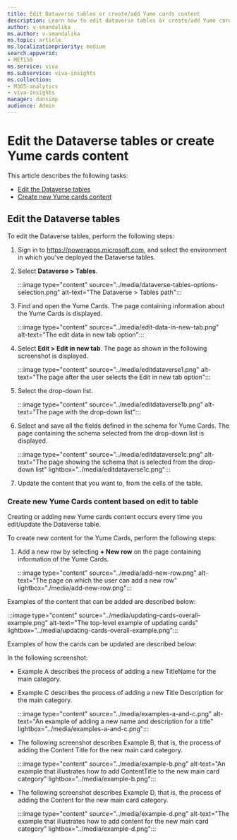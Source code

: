 ```yaml
---
title: Edit Dataverse tables or create/add Yume cards content
description: Learn how to edit dataverse tables or create/add Yume cards content
author: v-smandalika
ms.author: v-smandalika
ms.topic: article
ms.localizationpriority: medium 
search.appverid:
- MET150
ms.service: viva 
ms.subservice: viva-insights
ms.collection: 
- M365-analytics
- viva-insights
manager: dansimp
audience: Admin
---
```


# Edit the Dataverse tables or create Yume cards content

This article describes the following tasks:

- [Edit the Dataverse tables](#edit-the-dataverse-tables)
- [Create new Yume cards content](edit-data-create-cards-content.md#create-new-yume-cards-content-based-on-edit-to-table)

## Edit the Dataverse tables

To edit the Dataverse tables, perform the following steps:
1. Sign in to https://powerapps.microsoft.com, and select the environment in which you've deployed the  Dataverse tables.
1. Select **Dataverse > Tables**.

   :::image type="content" source="../media/dataverse-tables-options-selection.png" alt-text="The Dataverse > Tables path":::

1. Find and open the Yume Cards. The page containing information about the Yume Cards is displayed.

   :::image type="content" source="../media/edit-data-in-new-tab.png" alt-text="The edit data in new tab option":::

1. Select **Edit > Edit in new tab**. The page as shown in the following screenshot is displayed.

   :::image type="content" source="../media/editdataverse1.png" alt-text="The page after the user selects the Edit in new tab option":::

1. Select the drop-down list.

   :::image type="content" source="../media/editdataverse1b.png" alt-text="The page with the drop-down list":::

1. Select and save all the fields defined in the schema for Yume Cards. The page containing the schema selected from the drop-down list is displayed.

   :::image type="content" source="../media/editdataverse1c.png" alt-text="The page showing the schema that is selected from the drop-down list" lightbox="../media/editdataverse1c.png":::

1. Update the content that you want to, from the cells of the table.

### Create new Yume Cards content based on edit to table

Creating or adding new Yume cards content occurs every time you edit/update the Dataverse table. 

To create new content for the Yume Cards, perform the following steps:
1. Add a new row by selecting **+ New row** on the page containing information of the Yume Cards.

   :::image type="content" source="../media/add-new-row.png" alt-text="The page on which the user can add a new row" lightbox="./media/add-new-row.png":::

Examples of the content that can be added are described below:

:::image type="content" source="../media/updating-cards-overall-example.png" alt-text="The top-level example of updating cards" lightbox="../media/updating-cards-overall-example.png":::

Examples of how the cards can be updated are described below:

In the following screenshot:
- Example A describes the process of adding a new TitleName for the main category.
- Example C describes the process of adding a new Title Description for the main category.

  :::image type="content" source="../media/examples-a-and-c.png" alt-text="An example of adding a new name and description for a title" lightbox="../media/examples-a-and-c.png":::

- The following screenshot describes Example B, that is, the process of adding the Content Title for the new main card category.

  :::image type="content" source="../media/example-b.png" alt-text="An example that illustrates how to add ContentTitle to the new main card category" lightbox="../media/example-b.png":::

- The following screenshot describes Example D, that is, the process of adding the Content for the new main card category.

  :::image type="content" source="../media/example-d.png" alt-text="The example that illustrates how to add content for the new main card category" lightbox="../media/example-d.png":::
